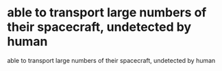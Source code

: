 # able to transport large numbers of their spacecraft, undetected by human

able to transport large numbers of their spacecraft, undetected by human
